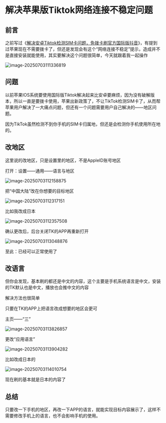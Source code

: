# 解决苹果版Tiktok网络连接不稳定问题

## 前言

之前写过《[解决安卓Tiktok检测SIM卡问题，免拨卡刷官方国际版抖音](https://mailberry.com.cn/2025/05/solve-android-tiktok-not-network/)》，有提到过苹果现在不需要拨卡了，但还是发现会有这个“网络连接不稳定”提示，造成并不是直接安装就能使用，其实要解决这个问题很简单，今天就跟着我一起操作

![image-20250703111336819](https://oss.mailberry.com.cn/i/2025/image-20250703111336819.webp)

## 问题

以前苹果IOS系统要使用国际版Tiktok解决起来比安卓要麻烦，因为没有破解版本，所以一直是要拨卡使用，苹果出新政策了，不让TikTok检测SIM卡了，从而帮苹果用户解决了一大痛点问题，但还有一个问题需要用户自己解决的——地区问题。

因为TikTok虽然检测不到你手机的SIM卡归属地，但还是会检测你手机使用所在地的。

## 改地区

这里说的改地区，只是设置里的地区，不是AppleID账号地区

打开：设置——通用——语言与地区

![image-20250703112158875](https://oss.mailberry.com.cn/i/2025/image-20250703112158875.webp)

把“中国大陆”改在你想要的目标地区

![image-20250703112317151](https://oss.mailberry.com.cn/i/2025/image-20250703112317151.webp)

比如我改成日本

![image-20250703112357508](https://oss.mailberry.com.cn/i/2025/image-20250703112357508.webp)

确认更改后，后台关闭TK的APP再重新打开

![image-20250703113048876](https://oss.mailberry.com.cn/i/2025/image-20250703113048876.webp)

至此：已经可以正常使用了

## 改语言

但你会发现，基本刷的都还是中文的内容，这个主要是手机系统语言是中文，安装的TK默认也是中文，播放也会推中文的内容

解决方法也很简单

只要在TK的APP上把语言改成想要的地区会更可

主页——“三”

![image-20250703113826857](https://oss.mailberry.com.cn/i/2025/image-20250703113826857.webp)

更改“应用语言”

![image-20250703113904282](https://oss.mailberry.com.cn/i/2025/image-20250703113904282.webp)

比如改成日本的

![image-20250703114010754](https://oss.mailberry.com.cn/i/2025/image-20250703114010754.webp)

现在刷的基本就是日本的内容了

## 总结

只要改一下手机的地区，再改一下APP的语言，就能实现目标内容展示了，这样不需要修改手机上的语言，也不会影响手机的使用。